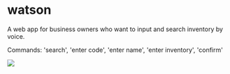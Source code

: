 # watson
A web app for business owners who want to input and search inventory by voice.

Commands:
'search', 'enter code', 'enter name', 'enter inventory', 'confirm'


![](http://i.imgur.com/ELPhN4n.gif)

